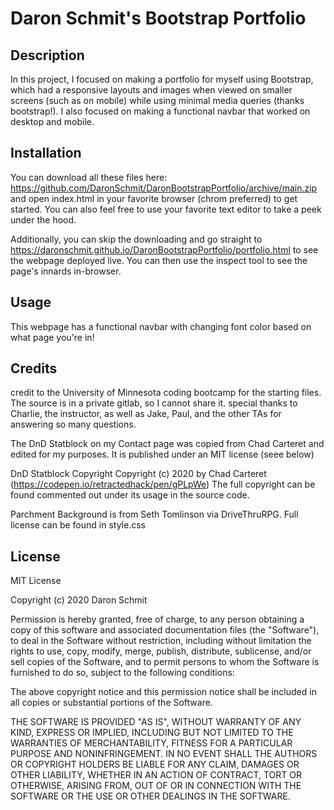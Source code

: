 # Daron Schmit's Bootstrap Portfolio

## Description 

In this project, I focused on making a portfolio for myself using Bootstrap, which had a responsive layouts and images when viewed on smaller screens (such as on mobile) while using minimal media queries (thanks bootstrap!). I also focused on making a functional navbar that worked on desktop and mobile.

## Installation

You can download all these files here: https://github.com/DaronSchmit/DaronBootstrapPortfolio/archive/main.zip and open index.html in your favorite browser (chrom preferred) to get started. You can also feel free to use your favorite text editor to take a peek under the hood. 

Additionally, you can skip the downloading and go straight to  https://daronschmit.github.io/DaronBootstrapPortfolio/portfolio.html to see the webpage deployed live. You can then use the inspect tool to see the page's innards in-browser. 


## Usage 

This webpage has a functional navbar with changing font color based on what page you're in! 


## Credits

credit to the University of Minnesota coding bootcamp for the starting files. The source is in a private gitlab, so I cannot share it. 
special thanks to Charlie, the instructor, as well as Jake, Paul, and the other TAs for answering so many questions.

The DnD Statblock on my Contact page was copied from Chad Carteret and edited for my purposes. It is published under an MIT license (seee below)

DnD Statblock Copyright
Copyright (c) 2020 by Chad Carteret (https://codepen.io/retractedhack/pen/gPLpWe)
The full copyright can be found commented out under its usage in the source code.

Parchment Background is from Seth Tomlinson via DriveThruRPG. Full license can be found in style.css


## License

MIT License

Copyright (c) 2020 Daron Schmit

Permission is hereby granted, free of charge, to any person obtaining a copy
of this software and associated documentation files (the "Software"), to deal
in the Software without restriction, including without limitation the rights
to use, copy, modify, merge, publish, distribute, sublicense, and/or sell
copies of the Software, and to permit persons to whom the Software is
furnished to do so, subject to the following conditions:

The above copyright notice and this permission notice shall be included in all
copies or substantial portions of the Software.

THE SOFTWARE IS PROVIDED "AS IS", WITHOUT WARRANTY OF ANY KIND, EXPRESS OR
IMPLIED, INCLUDING BUT NOT LIMITED TO THE WARRANTIES OF MERCHANTABILITY,
FITNESS FOR A PARTICULAR PURPOSE AND NONINFRINGEMENT. IN NO EVENT SHALL THE
AUTHORS OR COPYRIGHT HOLDERS BE LIABLE FOR ANY CLAIM, DAMAGES OR OTHER
LIABILITY, WHETHER IN AN ACTION OF CONTRACT, TORT OR OTHERWISE, ARISING FROM,
OUT OF OR IN CONNECTION WITH THE SOFTWARE OR THE USE OR OTHER DEALINGS IN THE
SOFTWARE.


